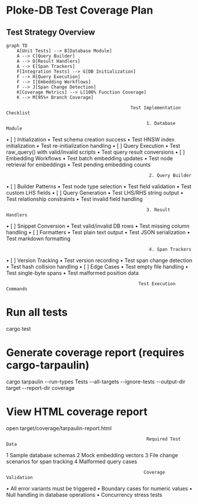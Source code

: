  # Ploke-DB Test Coverage Plan

 ## Test Strategy Overview
 ```mermaid
 graph TD
     A[Unit Tests] --> B[Database Module]
     A --> C[Query Builder]
     A --> D[Result Handlers]
     A --> E[Span Trackers]
     F[Integration Tests] --> G[DB Initialization]
     F --> H[Query Execution]
     F --> I[Embedding Workflows]
     F --> J[Span Change Detection]
     K[Coverage Metrics] --> L[100% Function Coverage]
     K --> M[95%+ Branch Coverage]
```


                                                   Test Implementation Checklist

                                                         1. Database Module

 • [ ] Initialization
    • Test schema creation success
    • Test HNSW index initialization
    • Test re-initialization handling
 • [ ] Query Execution
    • Test raw_query() with valid/invalid scripts
    • Test query result conversions
 • [ ] Embedding Workflows
    • Test batch embedding updates
    • Test node retrieval for embeddings
    • Test pending embedding counts

                                                          2. Query Builder

 • [ ] Builder Patterns
    • Test node type selection
    • Test field validation
    • Test custom LHS fields
 • [ ] Query Generation
    • Test LHS/RHS string output
    • Test relationship constraints
    • Test invalid field handling

                                                         3. Result Handlers

 • [ ] Snippet Conversion
    • Test valid/invalid DB rows
    • Test missing column handling
 • [ ] Formatters
    • Test plain text output
    • Test JSON serialization
    • Test markdown formatting

                                                          4. Span Trackers

 • [ ] Version Tracking
    • Test version recording
    • Test span change detection
    • Test hash collision handling
 • [ ] Edge Cases
    • Test empty file handling
    • Test single-byte spans
    • Test malformed position data


                                                      Test Execution Commands


 # Run all tests
 cargo test

 # Generate coverage report (requires cargo-tarpaulin)
 cargo tarpaulin --run-types Tests --all-targets --ignore-tests --output-dir target --report-dir coverage

 # View HTML coverage report
 open target/coverage/tarpaulin-report.html



                                                         Required Test Data

 1 Sample database schemas
 2 Mock embedding vectors
 3 File change scenarios for span tracking
 4 Malformed query cases


                                                        Coverage Validation

 • All error variants must be triggered
 • Boundary cases for numeric values
 • Null handling in database operations
 • Concurrency stress tests

